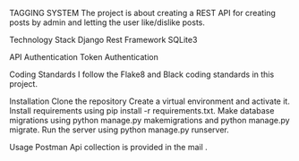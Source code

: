 TAGGING SYSTEM
The project is about creating a REST API for creating posts by admin and letting the user like/dislike posts.

Technology Stack 
Django Rest Framework SQLite3

API Authentication 
Token Authentication

Coding Standards 
I follow the Flake8 and Black coding standards in this project.

Installation 
Clone the repository Create a virtual environment and activate it. 
Install requirements using pip install -r requirements.txt. 
Make database migrations using python manage.py makemigrations and python manage.py migrate. 
Run the server using python manage.py runserver.

Usage Postman Api collection is provided in the mail .
